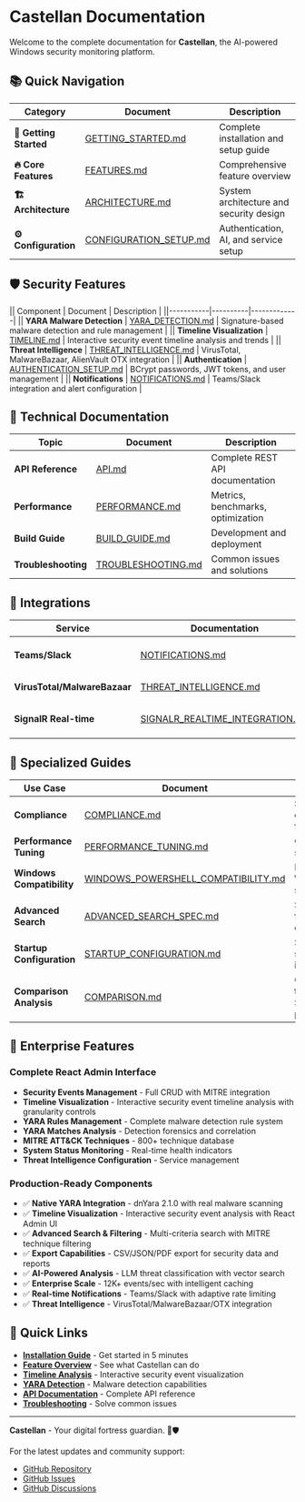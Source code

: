 # Castellan Documentation

Welcome to the complete documentation for **Castellan**, the AI-powered Windows security monitoring platform.

## 📚 Quick Navigation

| Category | Document | Description |
|----------|-----------|-------------|
| **🚀 Getting Started** | [GETTING_STARTED.md](GETTING_STARTED.md) | Complete installation and setup guide |
| **🔥 Core Features** | [FEATURES.md](FEATURES.md) | Comprehensive feature overview |
| **🏗️ Architecture** | [ARCHITECTURE.md](ARCHITECTURE.md) | System architecture and security design |
| **⚙️ Configuration** | [CONFIGURATION_SETUP.md](CONFIGURATION_SETUP.md) | Authentication, AI, and service setup |

## 🛡️ Security Features

|| Component | Document | Description |
||-----------|----------|-------------|
|| **YARA Malware Detection** | [YARA_DETECTION.md](YARA_DETECTION.md) | Signature-based malware detection and rule management |
|| **Timeline Visualization** | [TIMELINE.md](TIMELINE.md) | Interactive security event timeline analysis and trends |
|| **Threat Intelligence** | [THREAT_INTELLIGENCE.md](THREAT_INTELLIGENCE.md) | VirusTotal, MalwareBazaar, AlienVault OTX integration |
|| **Authentication** | [AUTHENTICATION_SETUP.md](AUTHENTICATION_SETUP.md) | BCrypt passwords, JWT tokens, and user management |
|| **Notifications** | [NOTIFICATIONS.md](NOTIFICATIONS.md) | Teams/Slack integration and alert configuration |

## 🔧 Technical Documentation

| Topic | Document | Description |
|-------|----------|-------------|
| **API Reference** | [API.md](API.md) | Complete REST API documentation |
| **Performance** | [PERFORMANCE.md](PERFORMANCE.md) | Metrics, benchmarks, optimization |
| **Build Guide** | [BUILD_GUIDE.md](BUILD_GUIDE.md) | Development and deployment |
| **Troubleshooting** | [TROUBLESHOOTING.md](TROUBLESHOOTING.md) | Common issues and solutions |

## 🔄 Integrations

| Service | Documentation | Description |
|---------|---------------|-------------|
| **Teams/Slack** | [NOTIFICATIONS.md](NOTIFICATIONS.md) | Real-time alert integration |
| **VirusTotal/MalwareBazaar** | [THREAT_INTELLIGENCE.md](THREAT_INTELLIGENCE.md) | Threat intel services |
| **SignalR Real-time** | [SIGNALR_REALTIME_INTEGRATION.md](SIGNALR_REALTIME_INTEGRATION.md) | Live dashboard updates |

## 🎯 Specialized Guides

| Use Case | Document | Description |
|----------|----------|-------------|
| **Compliance** | [COMPLIANCE.md](COMPLIANCE.md) | Security compliance features |
| **Performance Tuning** | [PERFORMANCE_TUNING.md](PERFORMANCE_TUNING.md) | Optimization strategies |
| **Windows Compatibility** | [WINDOWS_POWERSHELL_COMPATIBILITY.md](WINDOWS_POWERSHELL_COMPATIBILITY.md) | Native Windows support |
| **Advanced Search** | [ADVANCED_SEARCH_SPEC.md](ADVANCED_SEARCH_SPEC.md) | Search and filtering capabilities |
| **Startup Configuration** | [STARTUP_CONFIGURATION.md](STARTUP_CONFIGURATION.md) | Service startup and initialization |
| **Comparison Analysis** | [COMPARISON.md](COMPARISON.md) | Castellan vs traditional SIEM platforms |

## 🏢 Enterprise Features

### Complete React Admin Interface
- **Security Events Management** - Full CRUD with MITRE integration
- **Timeline Visualization** - Interactive security event timeline analysis with granularity controls
- **YARA Rules Management** - Complete malware detection rule system
- **YARA Matches Analysis** - Detection forensics and correlation
- **MITRE ATT&CK Techniques** - 800+ technique database
- **System Status Monitoring** - Real-time health indicators
- **Threat Intelligence Configuration** - Service management

### Production-Ready Components
- ✅ **Native YARA Integration** - dnYara 2.1.0 with real malware scanning
- ✅ **Timeline Visualization** - Interactive security event analysis with React Admin UI
- ✅ **Advanced Search & Filtering** - Multi-criteria search with MITRE technique filtering
- ✅ **Export Capabilities** - CSV/JSON/PDF export for security data and reports
- ✅ **AI-Powered Analysis** - LLM threat classification with vector search
- ✅ **Enterprise Scale** - 12K+ events/sec with intelligent caching
- ✅ **Real-time Notifications** - Teams/Slack with adaptive rate limiting
- ✅ **Threat Intelligence** - VirusTotal/MalwareBazaar/OTX integration

## 🚀 Quick Links

- **[Installation Guide](GETTING_STARTED.md)** - Get started in 5 minutes
- **[Feature Overview](FEATURES.md)** - See what Castellan can do
- **[Timeline Analysis](TIMELINE.md)** - Interactive security event visualization
- **[YARA Detection](YARA_DETECTION.md)** - Malware detection capabilities
- **[API Documentation](API.md)** - Complete API reference
- **[Troubleshooting](TROUBLESHOOTING.md)** - Solve common issues

---

**Castellan** - Your digital fortress guardian. 🏰🛡️

For the latest updates and community support:
- [GitHub Repository](https://github.com/MLidstrom/Castellan)
- [GitHub Issues](https://github.com/MLidstrom/Castellan/issues)
- [GitHub Discussions](https://github.com/MLidstrom/Castellan/discussions)
